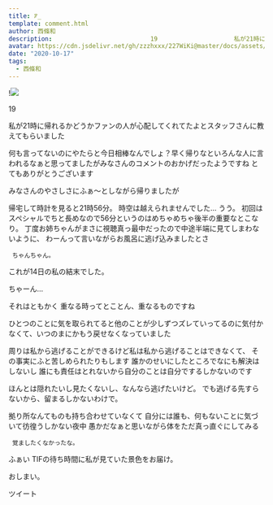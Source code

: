 ```yaml
---
title: ꐕ_
template: comment.html
author: 西條和
description:                           19                     私が21時に帰れるかどうかファンの人が心配してくれてたよとスタッフさんに教えてもらいました             何も言ってないのにやたらと今日相棒なんでしょ？...
avatar: https://cdn.jsdelivr.net/gh/zzzhxxx/227WiKi@master/docs/assets/photo/avatar/nagomi.jpg
date: "2020-10-17"
tags:
  - 西條和
---
```


!![](https://cdn.jsdelivr.net/gh/227WiKi/227WiKi-image@master/blog-image/nagomi-2020-10-17_1.jpg)






  19


   私が21時に帰れるかどうかファンの人が心配してくれてたよとスタッフさんに教えてもらいました

 何も言ってないのにやたらと今日相棒なんでしょ？早く帰りなといろんな人に言われるなぁと思ってましたがみなさんのコメントのおかげだったようですね
とてもありがとうございます

みなさんのやさしさにふぁ〜としながら帰りましたが

  帰宅して時計を見ると21時56分。
時空は越えられませんでした…  うう。
   初回はスペシャルでちと長めなので56分というのはめちゃめちゃ後半の重要なとこなり。
    丁度お姉ちゃんがまさに視聴真っ最中だったので中途半端に見てしまわないように、 わーんって言いながらお風呂に逃げ込みましたとさ

     ちゃんちゃん。


 これが14日の私の結末でした。


ちゃーん…




 それはともかく   重なる時ってとことん、重なるものですね

ひとつのことに気を取られてると他のことが少しずつズレていってるのに気付かなくて、いつのまにかもう戻せなくなっていました



周りは私から逃げることができるけど私は私から逃げることはできなくて、     その事実にふと苦しめられたりもします
     誰かのせいにしたところでなにも解決はしないし
 誰にも責任はとれないから自分のことは自分でするしかないのです

ほんとは隠れたいし見たくないし、なんなら逃げたいけど。
  でも逃げる先すらないから、留まるしかないわけで。


 拠り所なんてものも持ち合わせていなくて     自分には誰も、何もないことに気づいて彷徨うしかない夜中  愚かだなぁと思いながら体をただ真っ直ぐにしてみる



     覚ましたくなかったな。




  ふぁい
     TIFの待ち時間に私が見ていた景色をお届け。


   おしまい。


ツイート




